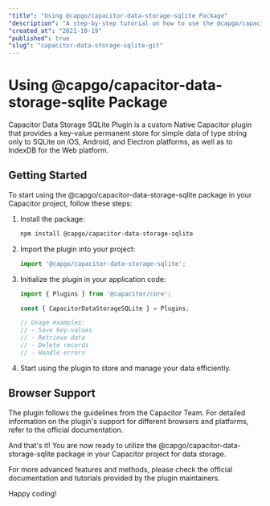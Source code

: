 ```yaml
---
"title": "Using @capgo/capacitor-data-storage-sqlite Package"
"description": "A step-by-step tutorial on how to use the @capgo/capacitor-data-storage-sqlite package in your Capacitor project."
"created_at": "2021-10-19"
"published": true
"slug": "capacitor-data-storage-sqlite-git"
---
```


# Using @capgo/capacitor-data-storage-sqlite Package

Capacitor Data Storage SQLite Plugin is a custom Native Capacitor plugin that provides a key-value permanent store for simple data of type string only to SQLite on iOS, Android, and Electron platforms, as well as to IndexDB for the Web platform.

## Getting Started

To start using the @capgo/capacitor-data-storage-sqlite package in your Capacitor project, follow these steps:

1. Install the package:
   ```bash
   npm install @capgo/capacitor-data-storage-sqlite
   ```

2. Import the plugin into your project:
   ```javascript
   import '@capgo/capacitor-data-storage-sqlite';
   ```

3. Initialize the plugin in your application code:
   ```javascript
   import { Plugins } from '@capacitor/core';

   const { CapacitorDataStorageSQLite } = Plugins;

   // Usage examples:
   // - Save key-values
   // - Retrieve data
   // - Delete records
   // - Handle errors
   ```

4. Start using the plugin to store and manage your data efficiently.

## Browser Support

The plugin follows the guidelines from the Capacitor Team. For detailed information on the plugin's support for different browsers and platforms, refer to the official documentation.

And that's it! You are now ready to utilize the @capgo/capacitor-data-storage-sqlite package in your Capacitor project for data storage.

For more advanced features and methods, please check the official documentation and tutorials provided by the plugin maintainers.

Happy coding!
```
```